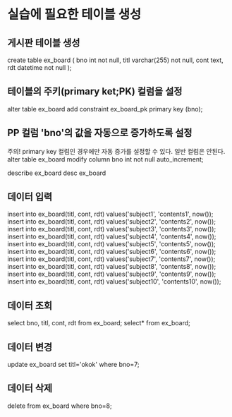# 실습에 필요한 테이블 생성

## 게시판 테이블 생성
create table ex_board (
    bno int not null,
    titl varchar(255) not null,
    cont text,
    rdt datetime not null
);

## 테이블의 주키(primary ket;PK) 컬럼을 설정
alter table ex_board
    add constraint ex_board_pk primary key (bno);
    
## PP 컬럼 'bno'의 값을 자동으로 증가하도록 설정
주의! primary key 컬럼인 경우에만 자동 증가를 설정할 수 있다. 일반 컬럼은 안된다.
alter table ex_board
    modify column bno int not null auto_increment;
    
describe ex_board
desc ex_board

## 데이터 입력
insert into ex_board(titl, cont, rdt) values('subject1', 'contents1', now());
insert into ex_board(titl, cont, rdt) values('subject2', 'contents2', now());
insert into ex_board(titl, cont, rdt) values('subject3', 'contents3', now());
insert into ex_board(titl, cont, rdt) values('subject4', 'contents4', now());
insert into ex_board(titl, cont, rdt) values('subject5', 'contents5', now());
insert into ex_board(titl, cont, rdt) values('subject6', 'contents6', now());
insert into ex_board(titl, cont, rdt) values('subject7', 'contents7', now());
insert into ex_board(titl, cont, rdt) values('subject8', 'contents8', now());
insert into ex_board(titl, cont, rdt) values('subject9', 'contents9', now());
insert into ex_board(titl, cont, rdt) values('subject10', 'contents10', now());

## 데이터 조회
select bno, titl, cont, rdt from ex_board;
select* from ex_board;

## 데이터 변경
update ex_board set titl='okok' where bno=7;

## 데이터 삭제
delete from ex_board where bno=8;